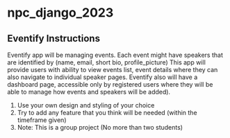 # npc_django_2023
## Eventify Instructions
Eventify app will be managing events. Each event might have speakers that are identified by (name, email, short bio, profile_picture)
This app will provide users with ability to view events list, event details where they can also navigate to individual speaker pages.
Eventify also will have a dashboard page, accessible only by registered users where they will be able to manage how events and speakers will be added).

1. Use your own design and styling of your choice
2. Try to add any feature that you think will be needed (within the timeframe given)
3. Note: This is a group project (No more than two students)



